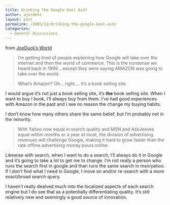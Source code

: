 ```yaml
---
title: Drinking the Google Kool Aid?
author: ajordens
layout: post
permalink: /2005/12/drinking-the-google-kool-aid/
categories:
  - General Discussions
---
```

from [JoeDuck&#8217;s World][1]

> I&#8217;m getting tired of people explaining how Google will take over the internet and then the world of commerce. This is the nonsense we heard back in 1999&#8230;.except they were saying AMAZON was going to take over the world.
> 
> What&#8217;s Amazon? Oh&#8230; right&#8230;. it&#8217;s a book selling site. 

I would argue it&#8217;s not just a book selling site, it&#8217;s **the** book selling site. When I want to buy I book, I&#8217;ll always buy from them. I&#8217;ve had good experiences with Amazon in the past and I see no reason the change my buying habits. 

I don&#8217;t know how many others share the same belief, but I&#8217;m probably not in the minority.

> With Yahoo now equal in search quality and MSN and AskJeeves equal within months or a year at most, the division of advertising revenues will challenge Google, making it hard to grow faster than the rate offline advertising money pours online.

Likewise with search, when I want to do a search, I&#8217;ll always do it in Google and it&#8217;s going to take a lot to get me to change. I&#8217;m not really a person who runs the search first in google and than runs the same search in msn/yahoo. If I don&#8217;t find what I need in Google, I move on and/or re-search with a more exact/broad search query. 

I haven&#8217;t really dealved much into the localized aspects of each search engine but I do see that as a potentially differentiating quality. It&#8217;s still relatively new and seemingly a good source of innovation.

 [1]: http://joeduck.blogspot.com/2005/12/drinking-google-kool-aid.html